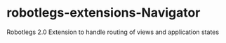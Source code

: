 robotlegs-extensions-Navigator
==============================

Robotlegs 2.0 Extension to handle routing of views and application states
